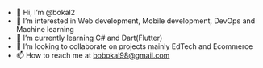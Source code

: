 - 👋 Hi, I’m @bokal2
- 👀 I’m interested in Web development, Mobile development, DevOps and Machine learning
- 🌱 I’m currently learning C# and Dart(Flutter)
- 💞️ I’m looking to collaborate on projects mainly EdTech and Ecommerce
- 📫 How to reach me at bobokal98@gmail.com

<!---
bokal2/bokal2 is a ✨ special ✨ repository because its `README.md` (this file) appears on your GitHub profile.
You can click the Preview link to take a look at your changes.
--->

